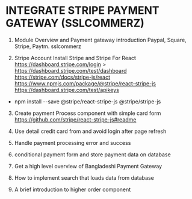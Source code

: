 # INTEGRATE STRIPE PAYMENT GATEWAY (SSLCOMMERZ)
1. Module Overview and Payment gateway introduction
Paypal, Square, Stripe, Paytm. sslcommerz  

2. Stripe Account Install Stripe and Stripe For React
https://dashboard.stripe.com/login > 
https://dashboard.stripe.com/test/dashboard  
https://stripe.com/docs/stripe-js/react  
https://www.npmjs.com/package/@stripe/react-stripe-js  
https://dashboard.stripe.com/test/apikeys  
 - npm install --save @stripe/react-stripe-js @stripe/stripe-js

3. Create payment Process component with simple card form
https://github.com/stripe/react-stripe-js#readme  

4. Use detail credit card from and avoid login after page refresh
5. Handle payment processing error and success
6. conditional payment form and store payment data on database
7. Get a high level overview of Bangladeshi Payment Gateway
8. How to implement search that loads data from database
9. A brief introduction to higher order component